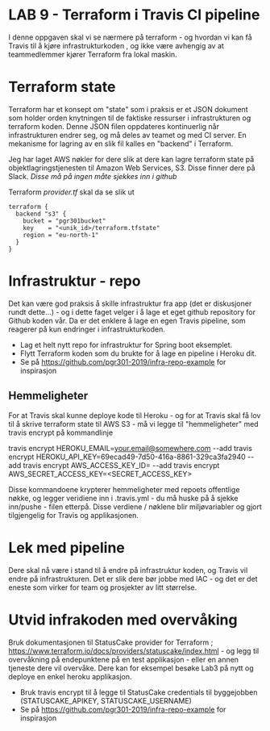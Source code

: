 # LAB 9 - Terraform i Travis CI pipeline 

I denne oppgaven skal vi se nærmere på terraform - og hvordan vi kan få Travis til å kjøre infrastrukturkoden , og ikke være avhengig av at 
teammedlemmer kjører Terraform fra lokal maskin.

# Terraform state

Terraform har et konsept om "state" som i praksis er et JSON dokument som holder orden knytningen til de faktiske ressurser i infrastrukturen og terraform koden. Denne JSON filen oppdateres kontinuerlig når infrastrukturen endrer seg, og må deles av teamet og med CI server. En mekanisme for lagring av en slik fil kalles en "backend" i Terraform. 

Jeg har laget AWS nøkler for dere slik at dere kan lagre terraform state på objektlagringstjenesten til Amazon Web Services, S3. Disse finner dere på Slack. *Disse må på ingen måte sjekkes inn i github*

Terraform _provider.tf_ skal da se slik ut 

```
terraform {
  backend "s3" {
    bucket = "pgr301bucket"
    key    = "<unik_id>/terraform.tfstate"
    region = "eu-north-1"
  }
}
```

# Infrastruktur - repo

Det kan være god praksis å skille infrastruktur fra app (det er diskusjoner rundt dette...) - og i dette faget velger i å lage et eget github repository for Github koden vår. Da er det enklere å lage en egen Travis pipeline, som reagerer på kun endringer i infrastrukturkoden. 

* Lag et helt nytt repo for infrastruktur for Spring boot eksemplet. 
* Flytt Terraform koden som du brukte for å lage en pipeline i Heroku dit. 
* Se på https://github.com/pgr301-2019/infra-repo-example for inspirasjon

## Hemmeligheter 

For at Travis skal kunne deploye kode til Heroku - og for at Travis skal få lov til å skrive terraform state til AWS S3 - må vi legge til "hemmeligheter" med travis encrypt på kommandlinje 

travis encrypt HEROKU_EMAIL=your.email@somewhere.com --add
travis encrypt HEROKU_API_KEY=69ecad49-7d50-416a-8861-329ca3fa2940 --add
travis encrypt AWS_ACCESS_KEY_ID=<KEY> --add
travis encrypt AWS_SECRET_ACCESS_KEY=<SECRET_ACCESS_KEY>
  
Disse kommandoene krypterer hemmeligheter med repoets offentlige nøkke, og legger veridiene inn i .travis.yml - du må huske på å sjekke inn/pushe - filen etterpå. Disse verdiene / nøklene blir miljøvariabler og gjort tilgjengelig for Travis og applikasjonen.

# Lek med pipeline

Dere skal nå være i stand til å endre på infrastruktur koden, og Travis vil endre på infrastrukturen. Det er slik dere bør 
jobbe med IAC - og det er det eneste som virker for team og prosjekter av litt størrelse. 

# Utvid infrakoden med overvåking

Bruk dokumentasjonen til StatusCake provider for Terraform ; https://www.terraform.io/docs/providers/statuscake/index.html - og legg til overvåkning på endepunktene på en test applikasjon - eller en annen tjeneste dere vil overvåke. Dere kan for eksempel besøke Lab3 på nytt og deploye en enkel heroku applikasjon. 

* Bruk travis encrypt til å legge til StatusCake credentials til byggejobben (STATUSCAKE_APIKEY, STATUSCAKE_USERNAME)
* Se på https://github.com/pgr301-2019/infra-repo-example for inspirasjon

